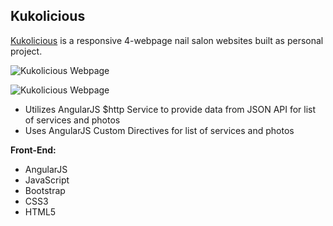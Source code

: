 
**Kukolicious**
--------------------

[Kukolicious](http://www.bernadetteengleman.com/Websites/Kukolicious%20Nail%20Salon/index.html)  is a responsive 4-webpage nail salon websites built as personal project.

![Kukolicious Webpage](http://www.bernadetteengleman.com/img/portfolio/kukoliciousthumbnail.jpg)

![Kukolicious Webpage](http://www.bernadetteengleman.com/img/portfolio/kukoliciousthumbnail2.jpg)

 - Utilizes AngularJS $http Service to provide data from JSON API for list of services and photos
 - Uses AngularJS Custom Directives for list of services and photos


**Front-End:**

 - AngularJS
 - JavaScript
 - Bootstrap
 - CSS3
 - HTML5
